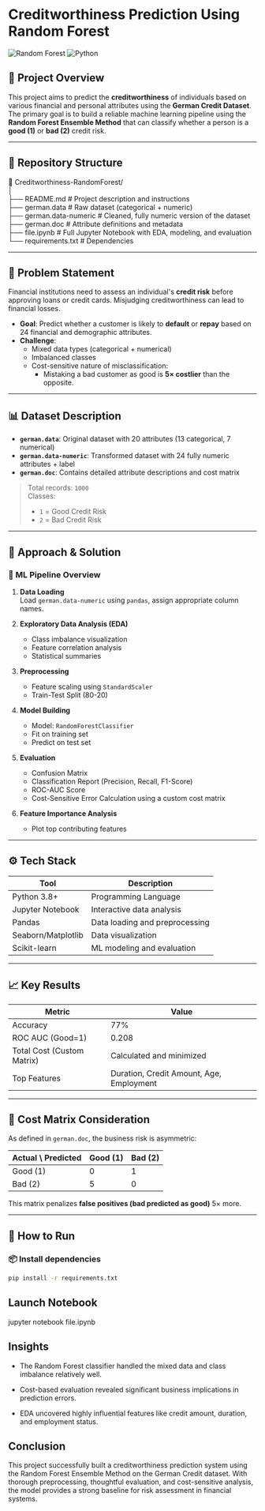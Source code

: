 # Creditworthiness Prediction Using Random Forest

![Random Forest](https://img.shields.io/badge/Model-Random%20Forest-brightgreen)
![Python](https://img.shields.io/badge/Language-Python%203.8%2B-yellow)

## 📌 Project Overview

This project aims to predict the **creditworthiness** of individuals based on various financial and personal attributes using the **German Credit Dataset**. The primary goal is to build a reliable machine learning pipeline using the **Random Forest Ensemble Method** that can classify whether a person is a **good (1)** or **bad (2)** credit risk.

---

## 📂 Repository Structure
📁 Creditworthiness-RandomForest/  
│  
├── README.md # Project description and instructions  
├── german.data # Raw dataset (categorical + numeric)  
├── german.data-numeric # Cleaned, fully numeric version of the dataset  
├── german.doc # Attribute definitions and metadata  
├── file.ipynb # Full Jupyter Notebook with EDA, modeling, and evaluation  
└── requirements.txt # Dependencies  

---

## 🧠 Problem Statement

Financial institutions need to assess an individual's **credit risk** before approving loans or credit cards. Misjudging creditworthiness can lead to financial losses.

- **Goal**: Predict whether a customer is likely to **default** or **repay** based on 24 financial and demographic attributes.
- **Challenge**: 
  - Mixed data types (categorical + numerical)
  - Imbalanced classes
  - Cost-sensitive nature of misclassification:
    - Mistaking a bad customer as good is **5× costlier** than the opposite.

---

## 📊 Dataset Description

- **`german.data`**: Original dataset with 20 attributes (13 categorical, 7 numerical)
- **`german.data-numeric`**: Transformed dataset with 24 fully numeric attributes + label
- **`german.doc`**: Contains detailed attribute descriptions and cost matrix

> Total records: `1000`  
> Classes:  
> - `1` = Good Credit Risk  
> - `2` = Bad Credit Risk

---

## 🔬 Approach & Solution

### 🔁 ML Pipeline Overview

1. **Data Loading**  
   Load `german.data-numeric` using `pandas`, assign appropriate column names.

2. **Exploratory Data Analysis (EDA)**  
   - Class imbalance visualization  
   - Feature correlation analysis  
   - Statistical summaries

3. **Preprocessing**  
   - Feature scaling using `StandardScaler`  
   - Train-Test Split (80-20)

4. **Model Building**  
   - Model: `RandomForestClassifier`  
   - Fit on training set  
   - Predict on test set

5. **Evaluation**  
   - Confusion Matrix  
   - Classification Report (Precision, Recall, F1-Score)  
   - ROC-AUC Score  
   - Cost-Sensitive Error Calculation using a custom cost matrix

6. **Feature Importance Analysis**  
   - Plot top contributing features

---

## ⚙️ Tech Stack

| Tool            | Description                           |
|-----------------|---------------------------------------|
| Python 3.8+     | Programming Language                  |
| Jupyter Notebook| Interactive data analysis             |
| Pandas          | Data loading and preprocessing        |
| Seaborn/Matplotlib | Data visualization                |
| Scikit-learn    | ML modeling and evaluation            |

---

## 📈 Key Results

| Metric                  | Value      |
|-------------------------|------------|
| Accuracy                | 77%      |
| ROC AUC (Good=1)        | 0.208     |
| Total Cost (Custom Matrix)| Calculated and minimized |
| Top Features            | Duration, Credit Amount, Age, Employment |

---

## 📌 Cost Matrix Consideration

As defined in `german.doc`, the business risk is asymmetric:

| Actual \ Predicted | Good (1) | Bad (2) |
|--------------------|----------|---------|
| Good (1)           | 0        | 1       |
| Bad (2)            | 5        | 0       |

This matrix penalizes **false positives (bad predicted as good)** 5× more.

---

## 🧾 How to Run

### 📦 Install dependencies
```bash
pip install -r requirements.txt
```
## Launch Notebook
jupyter notebook file.ipynb

## Insights

- The Random Forest classifier handled the mixed data and class imbalance relatively well.

- Cost-based evaluation revealed significant business implications in prediction errors.

- EDA uncovered highly influential features like credit amount, duration, and employment status.

## Conclusion
This project successfully built a creditworthiness prediction system using the Random Forest Ensemble Method on the German Credit dataset. With thorough preprocessing, thoughtful evaluation, and cost-sensitive analysis, the model provides a strong baseline for risk assessment in financial systems.

